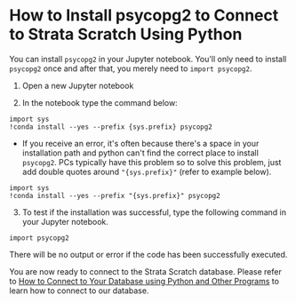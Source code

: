 # How to Install psycopg2 to Connect to Strata Scratch Using Python

You can install `psycopg2` in your Jupyter notebook. You'll only need to install `psycopg2` once and after that, 
you merely need to `import psycopg2`.

1. Open a new Jupyter notebook

2. In the notebook type the command below:

```
import sys
!conda install --yes --prefix {sys.prefix} psycopg2
```

- If you receive an error, it's often because there's a space in your installation path and python can't find the correct place to install `psycopg2`. PCs typically have this problem so to solve this problem, just add double quotes around `"{sys.prefix}"` (refer to example below).

```
import sys
!conda install --yes --prefix "{sys.prefix}" psycopg2
```

3. To test if the installation was successful, type the following command in your Jupyter notebook.

```
import psycopg2
```
There will be no output or error if the code has been successfully executed. 

You are now ready to connect to the Strata Scratch database. Please refer to [How to Connect to Your Database using Python and Other Programs](https://github.com/stratascratch/stratascratch.github.io/blob/master/guides/how-to-connect-to-the-database-using-python-and-other-programs/how-to-connect-to-the-database-using-python-and-other-programs.md) to learn how to connect to our database.
